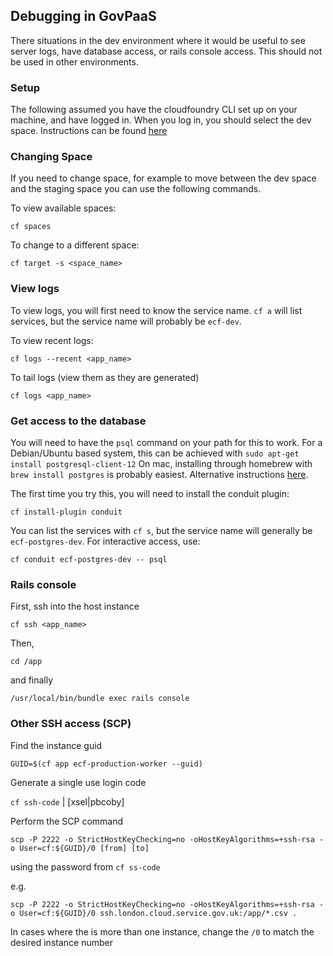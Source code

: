 ## Debugging in GovPaaS
There situations in the dev environment where it would be useful to see server logs, have database access, or rails console access.
This should not be used in other environments.

### Setup
The following assumed you have the cloudfoundry CLI set up on your machine, and have logged in. 
When you log in, you should select the dev space. Instructions can be found [here](https://docs.cloud.service.gov.uk/get_started.html#set-up-the-cloud-foundry-command-line)

### Changing Space
If you need to change space, for example to move between the dev space and the staging space you can use the following commands.

To view available spaces:

```cf spaces```

To change to a different space:

```cf target -s <space_name>```

### View logs
To view logs, you will first need to know the service name. `cf a` will list services, but the service name will probably be `ecf-dev`.

To view recent logs:

```cf logs --recent <app_name>```

To tail logs (view them as they are generated)

```cf logs <app_name>```

### Get access to the database
You will need to have the `psql` command on your path for this to work. 
For a Debian/Ubuntu based system, this can be achieved with `sudo apt-get install postgresql-client-12`
On mac, installing through homebrew with `brew install postgres` is probably easiest. Alternative instructions [here](https://www.postgresql.org/download/macosx/).

The first time you try this, you will need to install the conduit plugin:

`cf install-plugin conduit`

You can list the services with `cf s`, but the service name will generally be `ecf-postgres-dev`. For interactive access, use:

`cf conduit ecf-postgres-dev -- psql`

### Rails console
First, ssh into the host instance

`cf ssh <app_name>`

Then, 

`cd /app`

and finally

`/usr/local/bin/bundle exec rails console`

### Other SSH access (SCP)
Find the instance guid

`GUID=$(cf app ecf-production-worker --guid)`

Generate a single use login code

`cf ssh-code` | [xsel|pbcoby]

Perform the SCP command

`scp -P 2222 -o StrictHostKeyChecking=no -oHostKeyAlgorithms=+ssh-rsa -o User=cf:${GUID}/0 [from] [to]`

using the password from `cf ss-code`

e.g.

`scp -P 2222 -o StrictHostKeyChecking=no -oHostKeyAlgorithms=+ssh-rsa -o User=cf:${GUID}/0 ssh.london.cloud.service.gov.uk:/app/*.csv .`

In cases where the is more than one instance, change the `/0` to match the desired instance number
